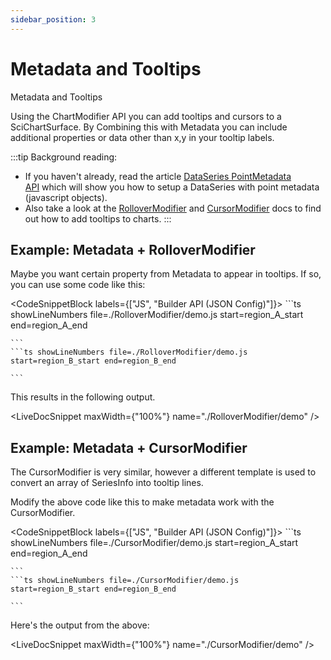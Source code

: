 ```yaml
---
sidebar_position: 3
---
```


# Metadata and Tooltips

Metadata and Tooltips

Using the ChartModifier API you can add tooltips and cursors to a SciChartSurface. By Combining this with Metadata you can include additional properties or data other than x,y in your tooltip labels.

:::tip
Background reading: 

*   If you haven't already, read the article [DataSeries PointMetadata API](/2d-charts/chart-types/point-metadata-api/point-metadata-api-overview) which will show you how to setup a DataSeries with point metadata (javascript objects).
*   Also take a look at the [RolloverModifier](/2d-charts/chart-modifier-api/rollover-modifier) and [CursorModifier](/2d-charts/chart-modifier-api/cursor-modifier/cursor-modifier-overview) docs to find out how to add tooltips to charts.
:::

Example: Metadata + RolloverModifier
------------------------------------

Maybe you want certain property from Metadata to appear in tooltips. If so, you can use some code like this:

<CodeSnippetBlock labels={["JS", "Builder API (JSON Config)"]}>
    ```ts showLineNumbers file=./RolloverModifier/demo.js start=region_A_start end=region_A_end

    ```
    ```ts showLineNumbers file=./RolloverModifier/demo.js start=region_B_start end=region_B_end

    ```

</CodeSnippetBlock>

This results in the following output.

<LiveDocSnippet maxWidth={"100%"} name="./RolloverModifier/demo" />

Example: Metadata + CursorModifier
----------------------------------

The CursorModifier is very similar, however a different template is used to convert an array of SeriesInfo into tooltip lines.

Modify the above code like this to make metadata work with the CursorModifier.

<CodeSnippetBlock labels={["JS", "Builder API (JSON Config)"]}>
    ```ts showLineNumbers file=./CursorModifier/demo.js start=region_A_start end=region_A_end

    ```
    ```ts showLineNumbers file=./CursorModifier/demo.js start=region_B_start end=region_B_end

    ```

</CodeSnippetBlock>

Here's the output from the above:

<LiveDocSnippet maxWidth={"100%"} name="./CursorModifier/demo" />
